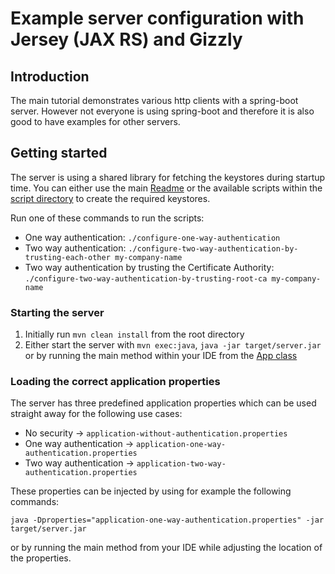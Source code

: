 # Example server configuration with Jersey (JAX RS) and Gizzly

## Introduction
The main tutorial demonstrates various http clients with a spring-boot server. However not everyone is using spring-boot and therefore it is also good to have examples for other servers. 

## Getting started
The server is using a shared library for fetching the keystores during startup time. You can either use the main [Readme](../README.MD) or the available scripts within the [script directory](../script) to create the required keystores. 

Run one of these commands to run the scripts:
* One way authentication: `./configure-one-way-authentication`
* Two way authentication: `./configure-two-way-authentication-by-trusting-each-other my-company-name`
* Two way authentication by trusting the Certificate Authority: `./configure-two-way-authentication-by-trusting-root-ca my-company-name`

### Starting the server
1. Initially run `mvn clean install` from the root directory
2. Either start the server with `mvn exec:java`, `java -jar target/server.jar` or by running the main method within your IDE from the [App class](src/main/java/nl/altindag/server/App.java)

### Loading the correct application properties
The server has three predefined application properties which can be used straight away for the following use cases:
* No security -> `application-without-authentication.properties`
* One way authentication -> `application-one-way-authentication.properties`
* Two way authentication -> `application-two-way-authentication.properties`

These properties can be injected by using for example the following commands:
```
java -Dproperties="application-one-way-authentication.properties" -jar target/server.jar
```
or by running the main method from your IDE while adjusting the location of the properties.
